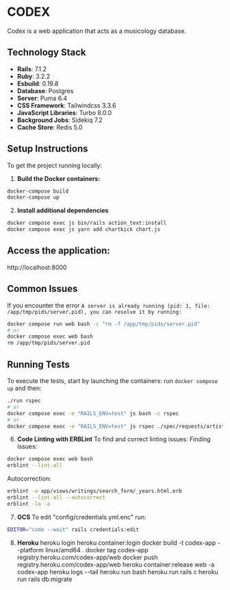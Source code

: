 # CODEX

Codex is a web application that acts as a musicology database.

## Technology Stack

- **Rails**: 7.1.2
- **Ruby**: 3.2.2
- **Esbuild**: 0.19.8
- **Database**: Postgres
- **Server**: Puma 6.4
- **CSS Framework**: Tailwindcss 3.3.6
- **JavaScript Libraries**: Turbo 8.0.0
- **Background Jobs**: Sidekiq 7.2
- **Cache Store**: Redis 5.0

## Setup Instructions

To get the project running locally:

1. **Build the Docker containers:**
```bash
docker-compose build
docker-compose up
```

2. **Install additional dependencies**
```bash
docker compose exec js bin/rails action_text:install
docker compose exec js yarn add chartkick chart.js
```

## **Access the application:**
http://localhost:8000


## **Common Issues**
If you encounter the error `A server is already running (pid: 1, file: /app/tmp/pids/server.pid), you can resolve it by running:`
```bash
docker compose run web bash -c "rm -f /app/tmp/pids/server.pid"
# or
docker compose exec web bash
rm /app/tmp/pids/server.pid
```

## **Running Tests**
To execute the tests, start by launching the containers:
run `docker compose up` and then:
```bash
./run rspec
# or
docker compose exec -e "RAILS_ENV=test" js bash -c rspec
# or
docker compose exec -e "RAILS_ENV=test" js rspec ./spec/requests/artists_controller.spec
```

6. **Code Linting with ERBLint**
To find and correct linting issues:
Finding issues:
```bash
docker compose exec web bash
erblint --lint-all
```

Autocorrection:
```bash
erblint -a app/views/writings/search_form/_years.html.erb
erblint --lint-all --autocorrect
erblint -la -a
``````


7. **GCS**
To edit "config/credentials.yml.enc" run:
```bash
EDITOR="code --wait" rails credentials:edit
```

8. **Heroku**
heroku login
heroku container:login
docker build -t codex-app --platform linux/amd64 .
docker tag codex-app registry.heroku.com/codex-app/web
docker push registry.heroku.com/codex-app/web
heroku container:release web -a codex-app
heroku logs --tail
heroku run bash
heroku run rails c
heroku run rails db:migrate
